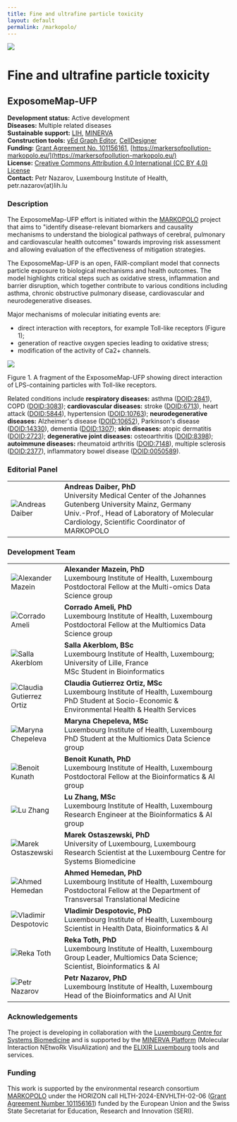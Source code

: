 ```yaml
---
title: Fine and ultrafine particle toxicity
layout: default
permalink: /markopolo/
---
```


![](../images/projects/markopolo-banner.jpg)

<!--<img src="../images/projects/markopolo-logo.jpg" alt="logo" width="240"/>-->
# Fine and ultrafine particle toxicity
## ExposomeMap-UFP

**Development status:** Active development  
**Diseases:** Multiple related diseases  
**Sustainable support:** [LIH](https://www.lih.lu/), [MINERVA](https://minerva.pages.uni.lu/)  
**Construction tools:** [yEd Graph Editor](https://www.yworks.com/products/yed), [CellDesigner](https://www.celldesigner.org/)  
**Funding:** [Grant Agreement No. 101156161](https://cordis.europa.eu/project/id/101156161), [https://markersofpollution-markopolo.eu/](https://markersofpollution-markopolo.eu/)  
**License:** [Creative Commons Attribution 4.0 International (CC BY 4.0) License](https://creativecommons.org/licenses/by/4.0/)  
**Contact:** Petr Nazarov, Luxembourg Institute of Health, petr.nazarov(at)lih.lu  

### Description

The ExposomeMap-UFP effort is initiated within the [MARKOPOLO](https://markersofpollution-markopolo.eu/) project that aims to "identify disease-relevant biomarkers and causality mechanisms to understand the biological pathways of cerebral, pulmonary and cardiovascular health outcomes" towards improving risk assessment and allowing evaluation of the effectiveness of mitigation strategies.

The ExposomeMap-UFP is an open, FAIR-compliant model that connects particle exposure to biological mechanisms and health outcomes. The model highlights critical steps such as oxidative stress, inflammation and barrier disruption, which together contribute to various conditions including asthma, chronic obstructive pulmonary disease, cardiovascular and neurodegenerative diseases.

Major mechanisms of molecular initiating events are:  
- direct interaction with receptors, for example Toll-like receptors (Figure 1);  
- generation of reactive oxygen species leading to oxidative stress;  
- modification of the activity of Ca2+ channels.

![](../images/projects/markopolo-fig1.jpg)

Figure 1. A fragment of the ExposomeMap-UFP showing direct interaction of LPS-containing particles with Toll-like receptors.

Related conditions include 
**respiratory diseases:** 
asthma ([DOID:2841](https://disease-ontology.org/?id=DOID:2841)), 
COPD ([DOID:3083](https://disease-ontology.org/?id=DOID:3083)); 
**cardiovascular diseases:** 
stroke ([DOID:6713](https://disease-ontology.org/?id=DOID:6713)), 
heart attack ([DOID:5844](https://disease-ontology.org/?id=DOID:5844)), 
hypertension ([DOID:10763](https://disease-ontology.org/?id=DOID:10763)); 
**neurodegenerative diseases:** 
Alzheimer's disease ([DOID:10652](https://disease-ontology.org/?id=DOID:10652)), 
Parkinson's disease ([DOID:14330](https://disease-ontology.org/?id=DOID:14330)), 
dementia ([DOID:1307](https://disease-ontology.org/?id=DOID:1307)); 
**skin diseases:** 
atopic dermatitis ([DOID:2723](https://disease-ontology.org/?id=DOID:2723)); 
**degenerative joint diseases:** 
osteoarthritis ([DOID:8398](https://disease-ontology.org/?id=DOID:8398)); 
**autoimmune diseases:** 
rheumatoid arthritis ([DOID:7148](https://disease-ontology.org/?id=DOID:7148)), 
multiple sclerosis ([DOID:2377](https://disease-ontology.org/?id=DOID:2377)), 
inflammatory bowel disease ([DOID:0050589](https://disease-ontology.org/?id=DOID:0050589)).

<!--Related conditions include: <br>
**respiratory diseases:** <br>
asthma ([DOID:2841](https://disease-ontology.org/?id=DOID:2841)), 
COPD ([DOID:3083](https://disease-ontology.org/?id=DOID:3083)), <br>
**cardiovascular diseases:** <br>
stroke ([DOID:6713](https://disease-ontology.org/?id=DOID:6713)), 
heart attack ([DOID:5844](https://disease-ontology.org/?id=DOID:5844)), 
hypertension ([DOID:10763](https://disease-ontology.org/?id=DOID:10763)), <br>
**neurodegenerative diseases:** <br>
Alzheimer's disease ([DOID:10652](https://disease-ontology.org/?id=DOID:10652)), 
Parkinson's disease ([DOID:14330](https://disease-ontology.org/?id=DOID:14330)), 
dementia ([DOID:1307](https://disease-ontology.org/?id=DOID:1307)), <br>
**skin diseases:** <br>
atopic dermatitis ([DOID:2723](https://disease-ontology.org/?id=DOID:2723)), <br>
**degenerative joint diseases:** <br>
osteoarthritis ([DOID:8398](https://disease-ontology.org/?id=DOID:8398)), <br>
**autoimmune diseases:** <br>
rheumatoid arthritis ([DOID:7148](https://disease-ontology.org/?id=DOID:7148)), 
multiple sclerosis ([DOID:2377](https://disease-ontology.org/?id=DOID:2377)), 
inflammatory bowel disease ([DOID:0050589](https://disease-ontology.org/?id=DOID:0050589)), <br>
and many others.-->

### Editorial Panel

<table>
<tr>
<td style="width: 105px;"><img src="../images/team/AndreasDaiber.jpg" alt="Andreas Daiber" /></td>
<td><strong>Andreas Daiber, PhD</strong><br />University Medical Center of the Johannes Gutenberg University Mainz, Germany<br /> Univ.-Prof., Head of Laboratory of Molecular Cardiology, Scientific Coordinator of MARKOPOLO</td>
</tr>
</table>

### Development Team

<table>
<tr>
<td style="width: 105px;"><img src="../images/team/AlexanderMazein.jpg" alt="Alexander Mazein" /></td>
<td><strong>Alexander Mazein, PhD</strong><br />Luxembourg Institute of Health, Luxembourg<br />
Postdoctoral Fellow at the Multi-omics Data Science group</td>
</tr>
<tr>
<td style="width: 105px;"><img src="../images/team/CorradoAmeli.jpg" alt="Corrado Ameli" /></td>
<td><strong>Corrado Ameli, PhD</strong><br />Luxembourg Institute of Health, Luxembourg<br />
Postdoctoral Fellow at the Multiomics Data Science group</td>
</tr>
<tr>
<td style="width: 105px;"><img src="../images/team/SallaAkerblom.jpg" alt="Salla Akerblom" /></td>
<td><strong>Salla Akerblom, BSc</strong><br />Luxembourg Institute of Health, Luxembourg; 
University of Lille, France<br />
MSc Student in Bioinformatics</td>
</tr>
<tr>
<td style="width: 105px;"><img src="../images/team/noprofile.jpg" alt="Claudia Gutierrez Ortiz" /></td>
<td><strong>Claudia Gutierrez Ortiz, MSc</strong><br />Luxembourg Institute of Health, Luxembourg<br />
PhD Student at Socio-Economic & Environmental Health & Health Services</td>
</tr>
<tr>
<td style="width: 105px;"><img src="../images/team/MarynaChepeleva.jpg" alt="Maryna Chepeleva" /></td>
<td><strong>Maryna Chepeleva, MSc</strong><br />Luxembourg Institute of Health, Luxembourg<br />
PhD Student at the Multiomics Data Science group</td>
</tr>
<tr>
<td style="width: 105px;"><img src="../images/team/BenoitKunath.jpg" alt="Benoit Kunath" /></td>
<td><strong>Benoit Kunath, PhD</strong><br />Luxembourg Institute of Health, Luxembourg<br />
Postdoctoral Fellow at the Bioinformatics & AI group</td>
</tr>
<tr>
<td style="width: 105px;"><img src="../images/team/LuZhang.jpg" alt="Lu Zhang" /></td>
<td><strong>Lu Zhang, MSc</strong><br />Luxembourg Institute of Health, Luxembourg<br />
Research Engineer at the Bioinformatics & AI group</td>
</tr>
<tr>
<td style="width: 105px;"><img src="../images/team/MarekOstaszewski.jpg" alt="Marek Ostaszewski" /></td>
<td><strong>Marek Ostaszewski, PhD</strong><br />University of Luxembourg, Luxembourg<br />
Research Scientist at the Luxembourg Centre for Systems Biomedicine</td>
</tr>
<tr>
<td style="width: 105px;"><img src="../images/team/AhmedHemedan.jpg" alt="Ahmed Hemedan" /></td>
<td><strong>Ahmed Hemedan, PhD</strong><br />Luxembourg Institute of Health, Luxembourg<br />
Postdoctoral Fellow at the Department of Transversal Translational Medicine</td>
</tr>
<tr>
<td style="width: 105px;"><img src="../images/team/VladimirDespotovic.jpg" alt="Vladimir Despotovic" /></td>
<td><strong>Vladimir Despotovic, PhD</strong><br />Luxembourg Institute of Health, Luxembourg<br />
Scientist in Health Data, Bioinformatics & AI</td>
</tr>
<tr>
<td style="width: 105px;"><img src="../images/team/RekaToth.jpg" alt="Reka Toth" /></td>
<td><strong>Reka Toth, PhD</strong><br />Luxembourg Institute of Health, Luxembourg<br />
Group Leader, Multiomics Data Science; Scientist, Bioinformatics & AI</td>
</tr>
<tr>
<td style="width: 105px;"><img src="../images/team/PetrNazarov.jpg" alt="Petr Nazarov" /></td>
<td><strong>Petr Nazarov, PhD</strong><br />Luxembourg Institute of Health, Luxembourg<br />
Head of the Bioinformatics and AI Unit</td>
</tr>
</table>

### Acknowledgements

The project is developing in collaboration with the [Luxembourg Centre for Systems Biomedicine](https://www.uni.lu/lcsb-en/) and is supported by the [MINERVA Platform](https://minerva.pages.uni.lu/doc/) (Molecular Interaction NEtwoRk VisuAlization) and the [ELIXIR Luxembourg](https://elixir-luxembourg.org/) tools and services. 

### Funding

This work is supported by the environmental research consortium [MARKOPOLO](https://markersofpollution-markopolo.eu/) under the HORIZON call HLTH-2024-ENVHLTH-02-06 ([Grant Agreement Number 101156161](https://cordis.europa.eu/project/id/101156161)) funded by the European Union and the Swiss State Secretariat for Education, Research and Innovation (SERI).

<!-- The work was also supported by the environmental research consortium MARKOPOLO, which is funded by the European Union (grant agreement number 101156161) and the Swiss State Secretariat for Education, Research and Innovation (SERI). Views and opinions expressed are, however, those of the author(s) only and do not necessarily reflect those of the European Union, the European Health and Digital Executive Agency (HADEA) or the SERI. Neither the European Union nor the granting authorities can be held responsible for them.-->

<!--The work was supported by the environmental research consortium MARKOPOLO, which is funded by the European Union (Grant Agreement Number 101156161) and the Swiss State Secretariat for Education, Research and Innovation (SERI). Views and opinions expressed are, however, those of the authors only and do not necessarily reflect those of the European Union, the European Health and Digital Executive Agency (HADEA) or the SERI. Neither the European Union nor the granting authorities can be held responsible for them.-->

<!--The work is supported by the environmental research consortium MARKOPOLO under the HORIZON call HLTH-2024-ENVHLTH-02-06 (Grant Agreement Number 101156161) funded by the European Union and the Swiss State Secretariat for Education, Research and Innovation (SERI).-->
